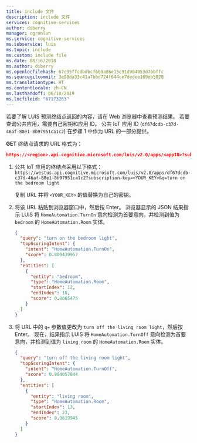 ```yaml
---
title: include 文件
description: include 文件
services: cognitive-services
author: diberry
manager: cgronlun
ms.service: cognitive-services
ms.subservice: luis
ms.topic: include
ms.custom: include file
ms.date: 08/16/2018
ms.author: diberry
ms.openlocfilehash: 67c95ffcdbdbcfbb9a86e15c91d984953d7bbffc
ms.sourcegitcommit: 3e98da33c41a7bbd724f644ce7dedee169eb5028
ms.translationtype: HT
ms.contentlocale: zh-CN
ms.lasthandoff: 06/18/2019
ms.locfileid: "67173263"
---
```

若要了解 LUIS 预测终结点返回的内容，请在 Web 浏览器中查看预测结果。 若要查询公共应用，需要自己密钥和应用 ID。 公共 IoT 应用 ID (`df67dcdb-c37d-46af-88e1-8b97951ca1c2`) 在步骤 1 中作为 URL 的一部分提供。

**GET** 终结点请求的 URL 格式为：

```JSON
https://<region>.api.cognitive.microsoft.com/luis/v2.0/apps/<appID>?subscription-key=<YOUR-KEY>&q=<user-utterance>
```

1. 公共 IoT 应用的终结点采用以下格式：`https://westus.api.cognitive.microsoft.com/luis/v2.0/apps/df67dcdb-c37d-46af-88e1-8b97951ca1c2?subscription-key=<YOUR_KEY>&q=turn on the bedroom light`

    复制 URL 并将 `<YOUR_KEY>` 的值替换为自己的密钥。

2. 将该 URL 粘贴到浏览器窗口中，然后按 Enter。 浏览器显示的 JSON 结果指示 LUIS 将 `HomeAutomation.TurnOn` 意向检测为首要意向，并检测到值为 `bedroom` 的 `HomeAutomation.Room` 实体。

    ```JSON
    {
      "query": "turn on the bedroom light",
      "topScoringIntent": {
        "intent": "HomeAutomation.TurnOn",
        "score": 0.809439957
      },
      "entities": [
        {
          "entity": "bedroom",
          "type": "HomeAutomation.Room",
          "startIndex": 12,
          "endIndex": 18,
          "score": 0.8065475
        }
      ]
    }
    ```

3. 将 URL 中的 `q=` 参数值更改为 `turn off the living room light`，然后按 Enter。 现在，结果指示 LUIS 将 `HomeAutomation.TurnOff` 意向检测为首要意向，并检测到值为 `living room` 的 `HomeAutomation.Room` 实体。 

    ```JSON
    {
      "query": "turn off the living room light",
      "topScoringIntent": {
        "intent": "HomeAutomation.TurnOff",
        "score": 0.984057844
      },
      "entities": [
        {
          "entity": "living room",
          "type": "HomeAutomation.Room",
          "startIndex": 13,
          "endIndex": 23,
          "score": 0.9619945
        }
      ]
    }
    ```
